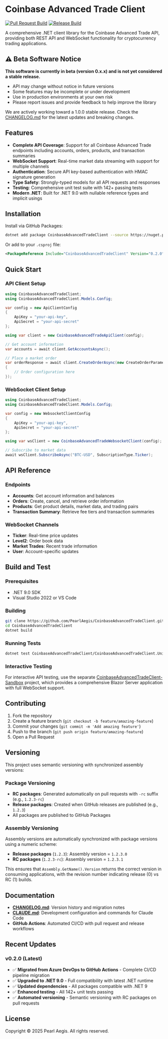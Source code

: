 # Coinbase Advanced Trade Client

[![Pull Request Build](https://github.com/PearlAegis/CoinbaseAdvancedTradeClient/actions/workflows/pull-request.yml/badge.svg)](https://github.com/PearlAegis/CoinbaseAdvancedTradeClient/actions/workflows/pull-request.yml)
[![Release Build](https://github.com/PearlAegis/CoinbaseAdvancedTradeClient/actions/workflows/release.yml/badge.svg)](https://github.com/PearlAegis/CoinbaseAdvancedTradeClient/actions/workflows/release.yml)

A comprehensive .NET client library for the Coinbase Advanced Trade API, providing both REST API and WebSocket functionality for cryptocurrency trading applications.

## ⚠️ Beta Software Notice

**This software is currently in beta (version 0.x.x) and is not yet considered a stable release.**

- API may change without notice in future versions
- Some features may be incomplete or under development  
- Use in production environments at your own risk
- Please report issues and provide feedback to help improve the library

We are actively working toward a 1.0.0 stable release. Check the [CHANGELOG.md](CHANGELOG.md) for the latest updates and breaking changes.

## Features

- **Complete API Coverage**: Support for all Coinbase Advanced Trade endpoints including accounts, orders, products, and transaction summaries
- **WebSocket Support**: Real-time market data streaming with support for multiple channels
- **Authentication**: Secure API key-based authentication with HMAC signature generation
- **Type Safety**: Strongly-typed models for all API requests and responses
- **Testing**: Comprehensive unit test suite with 142+ passing tests
- **Modern .NET**: Built for .NET 9.0 with nullable reference types and implicit usings

## Installation

Install via GitHub Packages:

```bash
dotnet add package CoinbaseAdvancedTradeClient --source https://nuget.pkg.github.com/PearlAegis/index.json
```

Or add to your `.csproj` file:

```xml
<PackageReference Include="CoinbaseAdvancedTradeClient" Version="0.2.0" />
```

## Quick Start

### API Client Setup

```csharp
using CoinbaseAdvancedTradeClient;
using CoinbaseAdvancedTradeClient.Models.Config;

var config = new ApiClientConfig
{
    ApiKey = "your-api-key",
    ApiSecret = "your-api-secret"
};

using var client = new CoinbaseAdvancedTradeApiClient(config);

// Get account information
var accounts = await client.GetAccountsAsync();

// Place a market order
var orderResponse = await client.CreateOrderAsync(new CreateOrderParameters
{
    // Order configuration here
});
```

### WebSocket Client Setup

```csharp
using CoinbaseAdvancedTradeClient;
using CoinbaseAdvancedTradeClient.Models.Config;

var config = new WebsocketClientConfig
{
    ApiKey = "your-api-key",
    ApiSecret = "your-api-secret"
};

using var wsClient = new CoinbaseAdvancedTradeWebsocketClient(config);

// Subscribe to market data
await wsClient.SubscribeAsync("BTC-USD", SubscriptionType.Ticker);
```

## API Reference

### Endpoints

- **Accounts**: Get account information and balances
- **Orders**: Create, cancel, and retrieve order information
- **Products**: Get product details, market data, and trading pairs
- **Transaction Summary**: Retrieve fee tiers and transaction summaries

### WebSocket Channels

- **Ticker**: Real-time price updates
- **Level2**: Order book data
- **Market Trades**: Recent trade information
- **User**: Account-specific updates

## Build and Test

### Prerequisites

- .NET 9.0 SDK
- Visual Studio 2022 or VS Code

### Building

```bash
git clone https://github.com/PearlAegis/CoinbaseAdvancedTradeClient.git
cd CoinbaseAdvancedTradeClient
dotnet build
```

### Running Tests

```bash
dotnet test CoinbaseAdvancedTradeClient/CoinbaseAdvancedTradeClient.UnitTests/
```

### Interactive Testing

For interactive API testing, use the separate [CoinbaseAdvancedTradeClient-Sandbox](https://github.com/PearlAegis/CoinbaseAdvancedTradeClient-Sandbox) project, which provides a comprehensive Blazor Server application with full WebSocket support.

## Contributing

1. Fork the repository
2. Create a feature branch (`git checkout -b feature/amazing-feature`)
3. Commit your changes (`git commit -m 'Add amazing feature'`)
4. Push to the branch (`git push origin feature/amazing-feature`)
5. Open a Pull Request

## Versioning

This project uses semantic versioning with synchronized assembly versions:

### Package Versioning
- **RC packages**: Generated automatically on pull requests with `-rc` suffix (e.g., `1.2.3-rc`)
- **Release packages**: Created when GitHub releases are published (e.g., `1.2.3`)
- All packages are published to GitHub Packages

### Assembly Versioning
Assembly versions are automatically synchronized with package versions using a numeric scheme:
- **Release packages** (`1.2.3`): Assembly version = `1.2.3.0`
- **RC packages** (`1.2.3-rc`): Assembly version = `1.2.3.1` 

This ensures that `Assembly.GetName().Version` returns the correct version in consuming applications, with the revision number indicating release (0) vs RC (1) builds.

## Documentation

- **[CHANGELOG.md](CHANGELOG.md)**: Version history and migration notes
- **[CLAUDE.md](CLAUDE.md)**: Development configuration and commands for Claude Code
- **GitHub Actions**: Automated CI/CD with pull request and release workflows

## Recent Updates

### v0.2.0 (Latest)
- ✅ **Migrated from Azure DevOps to GitHub Actions** - Complete CI/CD pipeline migration
- ✅ **Upgraded to .NET 9.0** - Full compatibility with latest .NET runtime
- ✅ **Updated dependencies** - All packages compatible with .NET 9
- ✅ **Enhanced testing** - All 142+ unit tests passing
- ✅ **Automated versioning** - Semantic versioning with RC packages on pull requests

## License

Copyright © 2025 Pearl Aegis. All rights reserved.